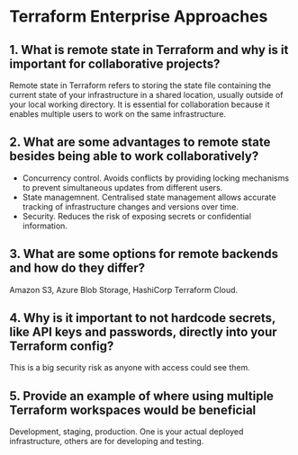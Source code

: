 # Terraform Enterprise Approaches

## 1. What is remote state in Terraform and why is it important for collaborative projects?

Remote state in Terraform refers to storing the state file containing the current state of your infrastructure in a shared location, usually outside of your local working directory. It is essential for collaboration because it enables multiple users to work on the same infrastructure.

## 2. What are some advantages to remote state besides being able to work collaboratively?

-   Concurrency control. Avoids conflicts by providing locking mechanisms to prevent simultaneous updates from different users.
-   State managemnent. Centralised state management allows accurate tracking of infrastructure changes and versions over time.
-   Security. Reduces the risk of exposing secrets or confidential information.

## 3. What are some options for remote backends and how do they differ?

​Amazon S3, Azure Blob Storage, HashiCorp Terraform Cloud.

## 4. Why is it important to not hardcode secrets, like API keys and passwords, directly into your Terraform config?

​This is a big security risk as anyone with access could see them.

## 5. Provide an example of where using multiple Terraform workspaces would be beneficial

Development, staging, production. One is your actual deployed infrastructure, others are for developing and testing.
